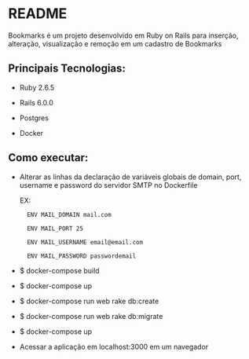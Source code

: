 # README

Bookmarks é um projeto desenvolvido em Ruby on Rails para inserção, alteração, visualização e remoção em um cadastro de Bookmarks 


## Principais Tecnologias:

* Ruby 2.6.5

* Rails 6.0.0

* Postgres

* Docker


## Como executar:
* Alterar as linhas da declaração de variáveis globais de domain, port, username e password do servidor SMTP no Dockerfile

	EX:

		ENV MAIL_DOMAIN mail.com

		ENV MAIL_PORT 25

		ENV MAIL_USERNAME email@email.com
		
		ENV MAIL_PASSWORD passwordemail

* $ docker-compose build

* $ docker-compose up

* $ docker-compose run web rake db:create

* $ docker-compose run web rake db:migrate

* $ docker-compose up

* Acessar a aplicação em localhost:3000 em um navegador